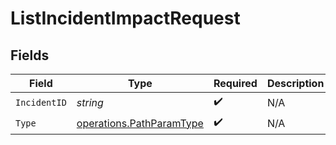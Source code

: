 # ListIncidentImpactRequest


## Fields

| Field                                                                | Type                                                                 | Required                                                             | Description                                                          |
| -------------------------------------------------------------------- | -------------------------------------------------------------------- | -------------------------------------------------------------------- | -------------------------------------------------------------------- |
| `IncidentID`                                                         | *string*                                                             | :heavy_check_mark:                                                   | N/A                                                                  |
| `Type`                                                               | [operations.PathParamType](../../models/operations/pathparamtype.md) | :heavy_check_mark:                                                   | N/A                                                                  |